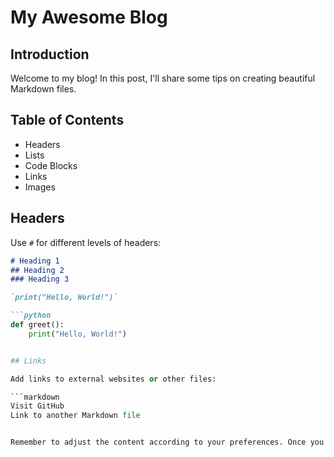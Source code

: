 # My Awesome Blog

## Introduction

Welcome to my blog! In this post, I'll share some tips on creating beautiful Markdown files.

## Table of Contents

- Headers
- Lists
- Code Blocks
- Links
- Images

## Headers

Use `#` for different levels of headers:

```markdown
# Heading 1
## Heading 2
### Heading 3

`print("Hello, World!")`

```python
def greet():
    print("Hello, World!")


## Links

Add links to external websites or other files:

```markdown
Visit GitHub
Link to another Markdown file


Remember to adjust the content according to your preferences. Once you've crafted your `index.md`, commit it to your repository, and your beautiful GitHub blog will be ready! If you need more inspiration, explore other resources like [Markdown Cheat Sheet](https://www.freecodecamp.org/news/markdown-cheat-sheet/) and [Creating Beautiful Markdown Files in GitHub](https://dev.to/danishzayan/creating-beautiful-markdown-files-in-github-5ga3).[^1^][1] [^2^][3]

